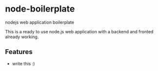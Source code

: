 # node-boilerplate
nodejs web application boilerplate

This is a ready to use node.js web application with a backend and fronted already working.

Features
--------

* write this :)
